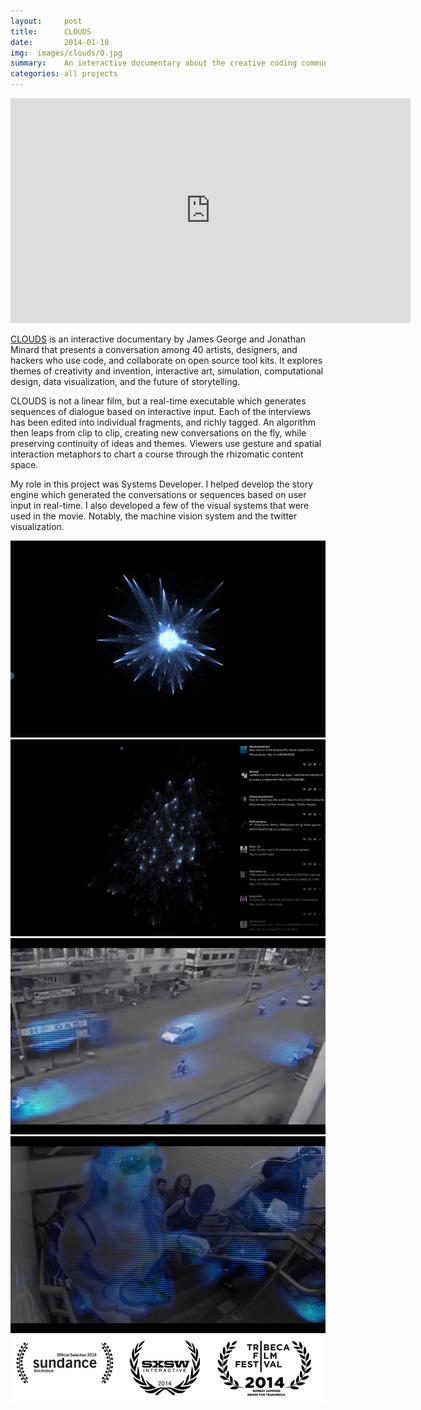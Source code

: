 ```yaml
---
layout:     post
title:      CLOUDS
date:       2014-01-10
img:  images/clouds/0.jpg
summary:    An interactive documentary about the creative coding community
categories: all projects
---
```


<div class="mxn1 embed-container">
<iframe src="https://player.vimeo.com/video/89680830" width="640" height="360" frameborder="0" webkitallowfullscreen mozallowfullscreen allowfullscreen></iframe>
</div>

[CLOUDS](http://cloudsdocumentary.com/) is an interactive documentary by James George and Jonathan Minard that presents a conversation among 40 artists, designers, and hackers who use code, and collaborate on open source tool kits. It explores themes of creativity and invention, interactive art, simulation, computational design, data visualization, and the future of storytelling.

CLOUDS is not a linear film, but a real-time executable which generates sequences of dialogue based on interactive input. Each of the interviews has been edited into individual fragments, and richly tagged. An algorithm then leaps from clip to clip, creating new conversations on the fly, while preserving continuity of ideas and themes. Viewers use gesture and spatial interaction metaphors to chart a course through the rhizomatic content space.

My role in this project was Systems Developer. I helped develop the story engine which generated the conversations or sequences based on user input in real-time. I also developed a few of the visual systems that were used in the movie. Notably, the machine vision system and the twitter visualization.



<div class="mxn1 center-block">
<img src="/images/clouds/1.png" />
</div>

<div class="mxn1 center-block">
<img src="/images/clouds/2.png" />
</div>

<div class="mxn1 center-block">
<img src="/images/clouds/5.png" />
</div>

<div class="mxn1 center-block">
<img src="/images/clouds/4.png" />
</div>


<div class="mxn1 center-block">
<img src="/images/clouds/3.png" />
</div>
